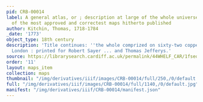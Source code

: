 ```yaml
---
pid: CRB-00014
label: A general atlas, or ; description at large of the whole universe being a collection
  of the most approved and correctest maps hitherto published
author: Kitchin, Thomas, 1718-1784
_date: '1773'
object_type: 18th century
description: 'Title continues: ''the whole comprized on sixty-two copper-plates''.
  London : printed for Robert Sayer ... and Thomas Jefferys.'
source: https://librarysearch.cardiff.ac.uk/permalink/44WHELF_CAR/1fseqj3/alma9910796183402420
order: '11'
layout: maps_item
collection: maps
thumbnail: "/img/derivatives/iiif/images/CRB-00014/full/250,/0/default.jpg"
full: "/img/derivatives/iiif/images/CRB-00014/full/1140,/0/default.jpg"
manifest: "/img/derivatives/iiif/CRB-00014/manifest.json"
---
```

